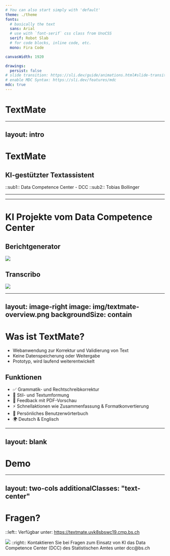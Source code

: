 ```yaml
---
# You can also start simply with 'default'
theme: ./theme
fonts:
  # basically the text
  sans: Arial
  # use with `font-serif` css class from UnoCSS
  serif: Robot Slab
  # for code blocks, inline code, etc.
  mono: Fira Code

canvasWidth: 1920

drawings:
  persist: false
# slide transition: https://sli.dev/guide/animations.html#slide-transitions
# enable MDC Syntax: https://sli.dev/features/mdc
mdc: true
---
```


# TextMate
---
layout: intro
---
# TextMate
## KI-gestützter Textassistent
::sub1::
Data Competence Center - DCC
::sub2::
Tobias Bollinger

---
---
# KI Projekte vom Data Competence Center
<div class="flex flex-col gap-4">
  <div>
    <h2>Berichtgenerator </h2>
    <img src="/img/Berichtgenerator.png" class="w-[600px]" />
  </div>
  <div>
    <h2>Transcribo </h2>
    <img src="/img/Transcribo.png" class="w-[800px]" />
  </div>
</div>


---
layout: image-right
image: img/textmate-overview.png
backgroundSize: contain
---
# Was ist TextMate?
- Webanwendung zur Korrektur und Validierung von Text
- Keine Datenspeicherung oder Weitergabe
- Prototyp, wird laufend weiterentwickelt

## Funktionen
- ✅ Grammatik- und Rechtschreibkorrektur
- 🔄 Stil- und Textumformung
- 📄 Feedback mit PDF-Vorschau
- ⚡ Schnellaktionen wie Zusammenfassung & Formatkonvertierung
- 📘 Persönliches Benutzerwörterbuch
- 🌍 Deutsch & Englisch
---
layout: blank
---
# Demo
<Demo />

---
layout: two-cols
additionalClasses: "text-center"
---
# Fragen?
::left::
Verfügbar unter:
https://textmate.uvk8sbswc19.cmp.bs.ch

<img src="/img/qrCode.png" class="w-200" />
::right::
Kontaktieren Sie bei Fragen zum Einsatz von KI das Data Competence Center (DCC) des Statistischen Amtes unter dcc@bs.ch
